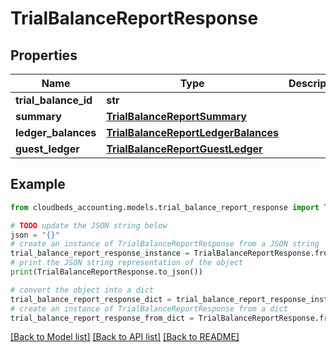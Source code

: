 # TrialBalanceReportResponse


## Properties

Name | Type | Description | Notes
------------ | ------------- | ------------- | -------------
**trial_balance_id** | **str** |  | [optional] 
**summary** | [**TrialBalanceReportSummary**](TrialBalanceReportSummary.md) |  | [optional] 
**ledger_balances** | [**TrialBalanceReportLedgerBalances**](TrialBalanceReportLedgerBalances.md) |  | [optional] 
**guest_ledger** | [**TrialBalanceReportGuestLedger**](TrialBalanceReportGuestLedger.md) |  | [optional] 

## Example

```python
from cloudbeds_accounting.models.trial_balance_report_response import TrialBalanceReportResponse

# TODO update the JSON string below
json = "{}"
# create an instance of TrialBalanceReportResponse from a JSON string
trial_balance_report_response_instance = TrialBalanceReportResponse.from_json(json)
# print the JSON string representation of the object
print(TrialBalanceReportResponse.to_json())

# convert the object into a dict
trial_balance_report_response_dict = trial_balance_report_response_instance.to_dict()
# create an instance of TrialBalanceReportResponse from a dict
trial_balance_report_response_from_dict = TrialBalanceReportResponse.from_dict(trial_balance_report_response_dict)
```
[[Back to Model list]](../README.md#documentation-for-models) [[Back to API list]](../README.md#documentation-for-api-endpoints) [[Back to README]](../README.md)


